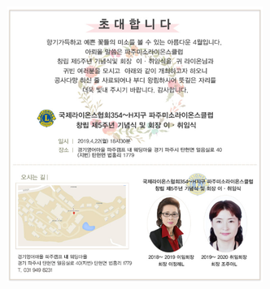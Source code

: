 <html>
  <head>
        <title></title>
   </head>
   <body>
         <img src="ccc.jpg">
    </body>

